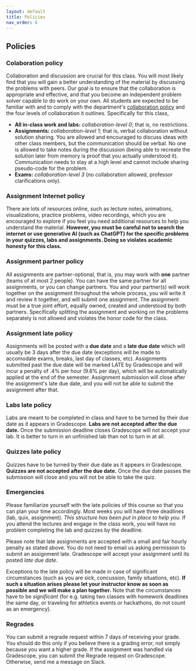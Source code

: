 ```yaml
---
layout: default 
title: Policies 
nav_order: 6
---
```



## Policies 

### Colaboration policy
Collaboration and discussion are crucial for this class. You will most likely find that you will gain a better
understanding of the material by discussing the problems with peers. Our goal is to ensure that the collaboration is appropriate and
effective, and that you become an independent problem solver capable to do work on your own. 
All students are expected to be familiar with and to comply with the department's [collaboration policy](https://turing.bowdoin.edu/dept/collab.php) and the four levels of collaboration it outlines. Specifically for this class,

  * **All in-class work and labs:** *collaboration-level 0*; that is, no restrictions.
  * **Assignments:**  *collaboration-level 1*; that is, verbal collaboration without solution sharing. You are
      allowed and encouraged to discuss ideas with other class members, but the communication should be verbal. No one is
      allowed to take notes during the discussion (being able to recreate the solution later from memory is proof that you
      actually understood it). Communication needs to stay at a high level and cannot include sharing pseudo-code for the problem.
  * **Exams:** *collaboration-level 3* (no collaboration  allowed, professor clarifications only).


### Assignment Internet policy
There are lots of resources online, such as lecture notes, animations, visualizations, practice problems, video recordings, which you are encouraged to explore if you feel you need additional resources to help you understand the material. __However, you must be careful not to search the internet or use generative AI (such as ChatGPT) for the specific problems in your quizzes, labs and assignments.  Doing so violates academic honesty for this class.__



### Assignment partner policy

All assignments are partner-optional, that is, you may work with **one** partner (teams of at most
2 people). You can have the same partner for all assignments, or you
can change partners. You and your partner(s) will work together on the
assignment throughout the whole process, you will write it and review
it together, and will submit one assignment. The assignment must be a
true joint effort, equally owned, created and understood by both
partners. Specifically splitting the assignment and working on the
problems separately is not allowed and violates the honor code for the
class.


### Assignment late policy 

Assignments will be posted with a **due date** and a **late due date** which will usually be 3 days after the due date (exceptions will be made to accomodate exams, breaks, last day of classes, etc).  Assignments submitted past the  due date will be marked LATE by Gradescope and will incur a penalty of .4% per hour (9.6% per day), which will be automatically applied at the end of the semester. Assignment submission will close after the assignment's late due date, and you will not be able to submit the assignment after that.  


<!---
Most topics build directly on prior topics, so it is critical not to fall behind!

#### Flex days 
#To provide some flexibility  you are allotted __three flex days__ for
#the semester, each of which may be used to submit an assignment or a
#quiz up to 24 hours late (up to 72 hours late if all three flex days
#are applied all at once). For a team assignment, applying a flex day
#uses a flex day from each group member’s allotment. If you want to use
#a Flex day please message me on Slack clearly stating which flex days
#you want use and for which assignment/quiz (for e.g. "I would like to
#use 1st flex day for assignment 4").  

#Since Canvas does not implement Flex days at the moment, at the end of
#the semester I will go through your assignments and quizzes and I will
#waive three late penalties (corresponding to three flex days).
--->

### Labs late policy 

Labs are meant to be completed in class and have to be turned by their due date as it appears in Gradescope. __Labs are not accepted after the due date.__ Once the submission deadline closes Gradescope will not accept your lab.  It is better to turn in an unfinished lab than not to turn in at all. 

### Quizzes late policy 

Quizzes have to be turned by their due date as it appears in Gradescope. __Quizzes are not accepted after the due date.__  Once the due date passes the submission will close and you will not be able to take the quiz. 


### Emergencies 

Please familiarize yourself with the late policies of this course so that you can plan your time accordingly. Most weeks you will have three deadlines (lab, quix, assignment). _This structure has been put in place to help you._ If you attend the lectures and engage in the class work, you will have no problem completing the lab and quizzes by the deadline. 

Please note that late assignments are accepted with a small and fair hourly penalty as stated above. You do not need to email us asking  permission to submit an assignment late. Gradescope will accept your assignment until its posted _late due date_. 

Exceptions to the late policy will be made in case of significant circumstances (such as you are sick, concussion, family situations, etc). __If such a situation arises please let your instructor know as soon as possible and we will make a plan together.__ Note that the circumstances have to be _significant_ (for e.g. taking two classes with homework deadlines the same day, or traveling for athletics events or hackathons, do not count as an emergency).  


### Regrades

You can submit a regrade request within 7 days of receiving your
grade. You should do this only if you believe there is a grading
error, not simply because you want a higher grade.  If the assignment
was handled via Gradescope, you can submit the Regrade request on
Gradescope. Otherwise, send me a message on Slack.


